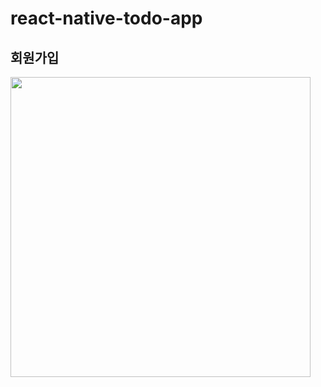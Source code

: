 # react-native-todo-app
<h2>회원가입</h2>
<img width="480px" src="https://github.com/jaewooann/react-native-todo-app/assets/111404250/25151017-f8a0-488e-a9d6-740af26c9aae" />
